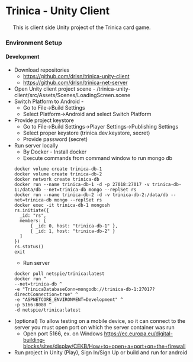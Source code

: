 # Trinica - Unity Client

&nbsp;&nbsp;&nbsp;&nbsp; This is client side Unity project of the Trinica card game.

### Environment Setup

#### Development

- Download repositories
  - https://github.com/drlsn/trinica-unity-client
  - https://github.com/drlsn/trinica-net-server
- Open Unity client project scene - /trinica-unity-client/src/Assets/Scenes/LoadingScreen.scene
- Switch Platform to Android -
  - Go to File->Build Settings
  - Select Platform->Android and select Switch Platform
- Provide project keystore
  - Go to File->Build Settings->Player Settings->Publishing Settings
  - Select proper keystore (trinica.dev.keystore, secret) 
  - Provide password (secret)
- Run server locally
  - By Docker - Install docker
  - Execute commands from command window to run mongo db
  ```
  docker volume create trinica-db-1
  docker volume create trinica-db-2
  docker network create trinica-db
  docker run --name trinica-db-1 -d -p 27018:27017 -v trinica-db-1:/data/db --net=trinica-db mongo --replSet rs
  docker run --name trinica-db-2 -d -v trinica-db-2:/data/db --net=trinica-db mongo --replSet rs
  docker exec -it trinica-db-1 mongosh
  rs.initiate({
  	_id: "rs",
  	members: [
  		{ _id: 0, host: "trinica-db-1" },
  		{ _id: 1, host: "trinica-db-2" }
  	]
  })
  rs.status()
  exit
  ```
  - Run server
  ```
  docker pull netspie/trinica:latest
  docker run ^
  --net=trinica-db ^
  -e "TrinicaDatabaseConn=mongodb://trinica-db-1:27017?directConnection=true" ^
  -e "ASPNETCORE_ENVIRONMENT=Development" ^
  -p 5166:8080 ^
  -d netspie/trinica:latest
  ```
- (optional) To allow testing on a mobile device, so it can connect to the server you must open port on which the server container was run
  - Open port 5166, ex. on Windows https://ec.europa.eu/digital-building-blocks/sites/display/CEKB/How+to+open+a+port+on+the+firewall
- Run project in Unity (Play), Sign In/Sign Up or build and run for android
